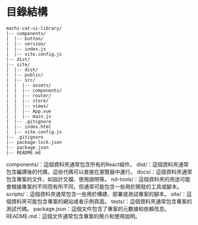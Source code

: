 # 目錄結構

```
machi-cat-ui-library/
|-- components/
|  |-- button/
|  |-- version/
|  |-- index.js
|  |-- vite.config.js
|-- dist/
|-- site/
|  |-- dist/
|  |-- public/
|  |-- src/
|  |  |-- assets/
|  |  |-- components/
|  |  |-- router/
|  |  |-- store/
|  |  |-- views/
|  |  |-- App.vue
|  |  |-- main.js
|  |-- .gitignore
|  |-- index.html
|  |-- vite.config.js
|-- .gitignore
|-- package-lock.json
|-- package.json
|-- README.md
```

components/：這個資料夾通常包含所有的React組件。
dist/：這個資料夾通常包含編譯後的代碼，這些代碼可以直接在瀏覽器中運行。
docs/：這個資料夾通常包含專案的文件，如設計文檔、使用說明等。
nd-tools/：這個資料夾的用途可能會根據專案的不同而有所不同，但通常可能包含一些用於開發的工具或腳本。
scripts/：這個資料夾通常包含一些用於構建、部署或測試專案的腳本。
site/：這個資料夾可能包含專案的網站或者示例頁面。
tests/：這個資料夾通常包含專案的測試代碼。
package.json：這個文件包含了專案的元數據和依賴信息。
README.md：這個文件通常包含專案的簡介和使用說明。
